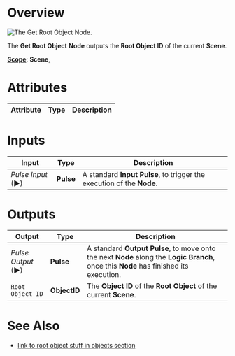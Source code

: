 # Overview

![The Get Root Object Node.]()

The **Get Root Object** **Node** outputs the **Root Object ID** of the current **Scene**.

[**Scope**](../../overview.md#scopes): **Scene**, 

# Attributes

|Attribute|Type|Description|
|---|---|---|

# Inputs

|Input|Type|Description|
|---|---|---|
|*Pulse Input* (►)|**Pulse**|A standard **Input Pulse**, to trigger the execution of the **Node**.|

# Outputs

|Output|Type|Description|
|---|---|---|
|*Pulse Output* (►)|**Pulse**|A standard **Output Pulse**, to move onto the next **Node** along the **Logic Branch**, once this **Node** has finished its execution.|
| `Root Object ID` | **ObjectID** | The **Object ID** of the **Root Object** of the current **Scene**. |

# See Also

* [link to root object stuff in objects section]()



